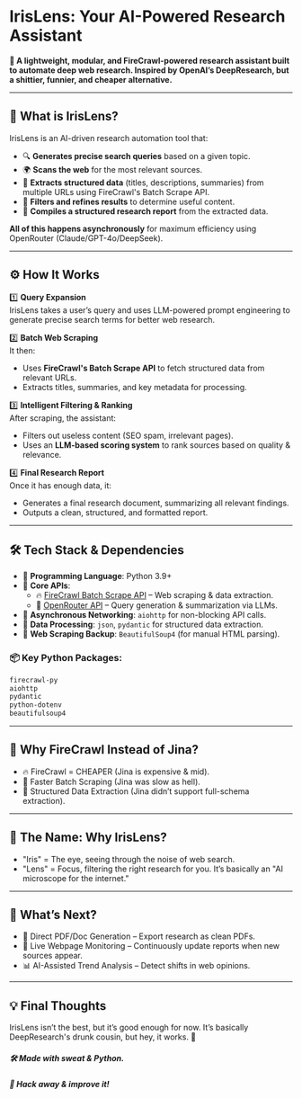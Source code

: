 # IrisLens: Your AI-Powered Research Assistant

**🚀 A lightweight, modular, and FireCrawl-powered research assistant built to automate deep web research. Inspired by OpenAI’s DeepResearch, but a shittier, funnier, and cheaper alternative.**

---

## 🧠 What is IrisLens?

IrisLens is an AI-driven research automation tool that:

- 🔍 **Generates precise search queries** based on a given topic.
- 🌍 **Scans the web** for the most relevant sources.
- 📄 **Extracts structured data** (titles, descriptions, summaries) from multiple URLs using FireCrawl's Batch Scrape API.
- 🤖 **Filters and refines results** to determine useful content.
- 📝 **Compiles a structured research report** from the extracted data.

**All of this happens asynchronously** for maximum efficiency using OpenRouter (Claude/GPT-4o/DeepSeek).

---

## ⚙️ How It Works

1️⃣ **Query Expansion**  
IrisLens takes a user’s query and uses LLM-powered prompt engineering to generate precise search terms for better web research.

2️⃣ **Batch Web Scraping**  
It then:  
- Uses **FireCrawl's Batch Scrape API** to fetch structured data from relevant URLs.  
- Extracts titles, summaries, and key metadata for processing.

3️⃣ **Intelligent Filtering & Ranking**  
After scraping, the assistant:  
- Filters out useless content (SEO spam, irrelevant pages).  
- Uses an **LLM-based scoring system** to rank sources based on quality & relevance.

4️⃣ **Final Research Report**  
Once it has enough data, it:  
- Generates a final research document, summarizing all relevant findings.  
- Outputs a clean, structured, and formatted report.

---

## 🛠️ Tech Stack & Dependencies

- 🔹 **Programming Language**: Python 3.9+  
- 🔹 **Core APIs**:  
  - 🔥 [FireCrawl Batch Scrape API](https://firecrawl.ai) – Web scraping & data extraction.  
  - 🧠 [OpenRouter API](https://openrouter.ai) – Query generation & summarization via LLMs.  
- 🔹 **Asynchronous Networking**: `aiohttp` for non-blocking API calls.  
- 🔹 **Data Processing**: `json`, `pydantic` for structured data extraction.  
- 🔹 **Web Scraping Backup**: `BeautifulSoup4` (for manual HTML parsing).  

### 📦 Key Python Packages:
```bash
firecrawl-py
aiohttp
pydantic
python-dotenv
beautifulsoup4
```

---
## 📌 Why FireCrawl Instead of Jina?
- 🔥 FireCrawl = CHEAPER (Jina is expensive & mid).
- 🚀 Faster Batch Scraping (Jina was slow as hell).
- 💾 Structured Data Extraction (Jina didn’t support full-schema extraction).
---
## 🤖 The Name: Why IrisLens?
- "Iris" = The eye, seeing through the noise of web search.
- "Lens" = Focus, filtering the right research for you.
It’s basically an "AI microscope for the internet."
---
## 🚀 What’s Next?
- 🔗 Direct PDF/Doc Generation – Export research as clean PDFs.
- 🛜 Live Webpage Monitoring – Continuously update reports when new sources appear.
- 📊 AI-Assisted Trend Analysis – Detect shifts in web opinions.
---
## 💡 Final Thoughts
IrisLens isn’t the best, but it’s good enough for now. It’s basically DeepResearch's drunk cousin, but hey, it works. 🎯

##### 🛠️ Made with sweat & Python.

##### 🐍 Hack away & improve it!
